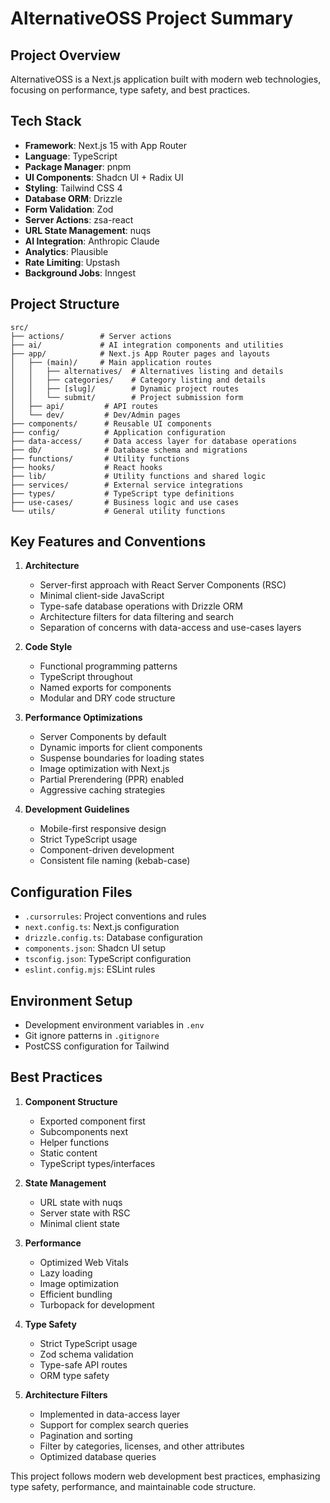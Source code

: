 <!-- THIS IS A SUMMARY OF A PROJECT, CURSOR UPDATES IT EACH SESSION ** DO NOT DELETE THIS FILE ** -->

# AlternativeOSS Project Summary

## Project Overview
AlternativeOSS is a Next.js application built with modern web technologies, focusing on performance, type safety, and best practices.

## Tech Stack
- **Framework**: Next.js 15 with App Router
- **Language**: TypeScript
- **Package Manager**: pnpm
- **UI Components**: Shadcn UI + Radix UI
- **Styling**: Tailwind CSS 4
- **Database ORM**: Drizzle
- **Form Validation**: Zod
- **Server Actions**: zsa-react
- **URL State Management**: nuqs
- **AI Integration**: Anthropic Claude
- **Analytics**: Plausible
- **Rate Limiting**: Upstash
- **Background Jobs**: Inngest

## Project Structure

```
src/
├── actions/        # Server actions
├── ai/             # AI integration components and utilities
├── app/            # Next.js App Router pages and layouts
│   ├── (main)/     # Main application routes
│   │   ├── alternatives/  # Alternatives listing and details
│   │   ├── categories/    # Category listing and details
│   │   ├── [slug]/        # Dynamic project routes
│   │   └── submit/        # Project submission form
│   ├── api/         # API routes
│   └── dev/         # Dev/Admin pages
├── components/      # Reusable UI components
├── config/          # Application configuration
├── data-access/     # Data access layer for database operations
├── db/              # Database schema and migrations
├── functions/       # Utility functions
├── hooks/           # React hooks
├── lib/             # Utility functions and shared logic
├── services/        # External service integrations
├── types/           # TypeScript type definitions
├── use-cases/       # Business logic and use cases
└── utils/           # General utility functions
```

## Key Features and Conventions
1. **Architecture**
   - Server-first approach with React Server Components (RSC)
   - Minimal client-side JavaScript
   - Type-safe database operations with Drizzle ORM
   - Architecture filters for data filtering and search
   - Separation of concerns with data-access and use-cases layers

2. **Code Style**
   - Functional programming patterns
   - TypeScript throughout
   - Named exports for components
   - Modular and DRY code structure

3. **Performance Optimizations**
   - Server Components by default
   - Dynamic imports for client components
   - Suspense boundaries for loading states
   - Image optimization with Next.js
   - Partial Prerendering (PPR) enabled
   - Aggressive caching strategies

4. **Development Guidelines**
   - Mobile-first responsive design
   - Strict TypeScript usage
   - Component-driven development
   - Consistent file naming (kebab-case)

## Configuration Files
- `.cursorrules`: Project conventions and rules
- `next.config.ts`: Next.js configuration
- `drizzle.config.ts`: Database configuration
- `components.json`: Shadcn UI setup
- `tsconfig.json`: TypeScript configuration
- `eslint.config.mjs`: ESLint rules

## Environment Setup
- Development environment variables in `.env`
- Git ignore patterns in `.gitignore`
- PostCSS configuration for Tailwind

## Best Practices
1. **Component Structure**
   - Exported component first
   - Subcomponents next
   - Helper functions
   - Static content
   - TypeScript types/interfaces

2. **State Management**
   - URL state with nuqs
   - Server state with RSC
   - Minimal client state

3. **Performance**
   - Optimized Web Vitals
   - Lazy loading
   - Image optimization
   - Efficient bundling
   - Turbopack for development

4. **Type Safety**
   - Strict TypeScript usage
   - Zod schema validation
   - Type-safe API routes
   - ORM type safety

5. **Architecture Filters**
   - Implemented in data-access layer
   - Support for complex search queries
   - Pagination and sorting
   - Filter by categories, licenses, and other attributes
   - Optimized database queries

This project follows modern web development best practices, emphasizing type safety, performance, and maintainable code structure.
